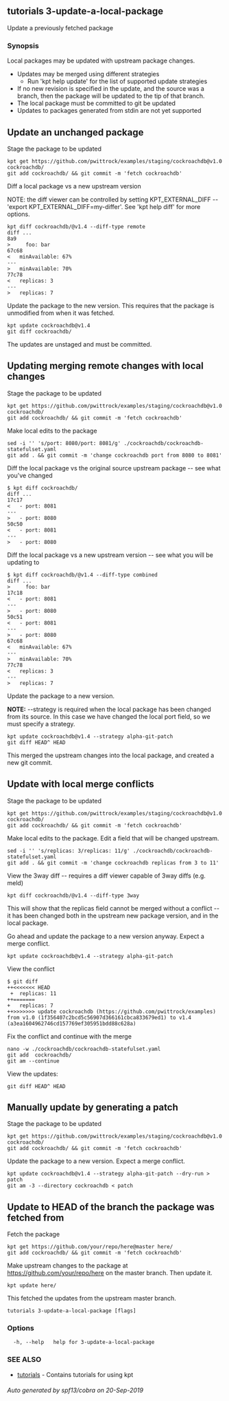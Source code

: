 ## tutorials 3-update-a-local-package

Update a previously fetched package 

### Synopsis

Local packages may be updated with upstream package changes.

- Updates may be merged using different strategies
  - Run 'kpt help update' for the list of supported update strategies
- If no new revision is specified in the update, and the source was a branch, then the package
  will be updated to the tip of that branch.
- The local package must be committed to git be updated 
- Updates to packages generated from stdin are not yet supported

## Update an unchanged package

  Stage the package to be updated

	kpt get https://github.com/pwittrock/examples/staging/cockroachdb@v1.0 cockroachdb/
	git add cockroachdb/ && git commit -m 'fetch cockroachdb'

  Diff a local package vs a new upstream version

  NOTE: the diff viewer can be controlled by setting KPT_EXTERNAL_DIFF --
  'export KPT_EXTERNAL_DIFF=my-differ'.
  See 'kpt help diff' for more options.

	kpt diff cockroachdb/@v1.4 --diff-type remote
	diff ...
	8a9
	>     foo: bar
	67c68
	<   minAvailable: 67%
	---
	>   minAvailable: 70%
	77c78
	<   replicas: 3
	---
	>   replicas: 7

  Update the package to the new version.  This requires that the package is unmodified from when
  it was fetched.

	kpt update cockroachdb@v1.4
	git diff cockroachdb/

  The updates are unstaged and must be committed.

## Updating merging remote changes with local changes

  Stage the package to be updated

	kpt get https://github.com/pwittrock/examples/staging/cockroachdb@v1.0 cockroachdb/
	git add cockroachdb/ && git commit -m 'fetch cockroachdb'

  Make local edits to the package

	sed -i '' 's/port: 8080/port: 8081/g' ./cockroachdb/cockroachdb-statefulset.yaml
	git add . && git commit -m 'change cockroachdb port from 8080 to 8081'

  Diff the local package vs the original source upstream package -- see what you've changed

	$ kpt diff cockroachdb/
	diff ...
	17c17
	<   - port: 8081
	---
	>   - port: 8080
	50c50
	<   - port: 8081
	---
	>   - port: 8080

  Diff the local package vs a new upstream version -- see what you will be updating to

	$ kpt diff cockroachdb/@v1.4 --diff-type combined
	diff ...
	>     foo: bar
	17c18
	<   - port: 8081
	---
	>   - port: 8080
	50c51
	<   - port: 8081
	---
	>   - port: 8080
	67c68
	<   minAvailable: 67%
	---
	>   minAvailable: 70%
	77c78
	<   replicas: 3
	---
	>   replicas: 7

  Update the package to a new version.

  **NOTE:** --strategy is required when the local package has been changed from its source.
  In this case we have changed the local port field, so we must specify a strategy.

	kpt update cockroachdb@v1.4 --strategy alpha-git-patch
	git diff HEAD^ HEAD

  This merged the upstream changes into the local package, and created a new git commit.

## Update with local merge conflicts

  Stage the package to be updated

	kpt get https://github.com/pwittrock/examples/staging/cockroachdb@v1.0 cockroachdb/
	git add cockroachdb/ && git commit -m 'fetch cockroachdb'

  Make local edits to the package.  Edit a field that will be changed upstream.

	sed -i '' 's/replicas: 3/replicas: 11/g' ./cockroachdb/cockroachdb-statefulset.yaml
	git add . && git commit -m 'change cockroachdb replicas from 3 to 11'

  View the 3way diff -- requires a diff viewer capable of 3way diffs (e.g. meld)

	kpt diff cockroachdb/@v1.4 --diff-type 3way

  This will show that the replicas field cannot be merged without a conflict -- it has
  been changed both in the upstream new package version, and in the local package.

  Go ahead and update the package to a new version anyway.  Expect a merge conflict.

	kpt update cockroachdb@v1.4 --strategy alpha-git-patch

  View the conflict

	$ git diff
	++<<<<<<< HEAD
	 +  replicas: 11
	++=======
	+   replicas: 7
	++>>>>>>> update cockroachdb (https://github.com/pwittrock/examples) from v1.0 (1f356407c2bcd5c56907d366161cbca833679ed1) to v1.4 (a3ea1604962746cd157769ef305951bdd88c628a)

  Fix the conflict and continue with the merge
	
	nano -w ./cockroachdb/cockroachdb-statefulset.yaml
	git add  cockroachdb/
  	git am --continue

  View the updates:

	git diff HEAD^ HEAD

## Manually update by generating a patch

  Stage the package to be updated

	kpt get https://github.com/pwittrock/examples/staging/cockroachdb@v1.0 cockroachdb/
	git add cockroachdb/ && git commit -m 'fetch cockroachdb'

  Update the package to a new version.  Expect a merge conflict.

	kpt update cockroachdb@v1.4 --strategy alpha-git-patch --dry-run > patch
	git am -3 --directory cockroachdb < patch

## Update to HEAD of the branch the package was fetched from

  Fetch the package

	kpt get https://github.com/your/repo/here@master here/
	git add cockroachdb/ && git commit -m 'fetch cockroachdb'

  Make upstream changes to the package at https://github.com/your/repo/here on
  the master branch.  Then update it.

	kpt update here/

  This fetched the updates from the upstream master branch.


```
tutorials 3-update-a-local-package [flags]
```

### Options

```
  -h, --help   help for 3-update-a-local-package
```

### SEE ALSO

* [tutorials](tutorials.md)	 - Contains tutorials for using kpt

###### Auto generated by spf13/cobra on 20-Sep-2019
